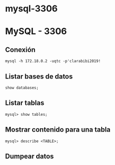 # mysql-3306

# MySQL - 3306

## Conexión

```
mysql -h 172.18.0.2 -uqtc -p'clarabibi2019!
```

## Listar bases de datos

```
show databases;
```

## Listar tablas

```
mysql> show tables;
```

## Mostrar contenido para una tabla

```
mysql> describe <TABLE>;
```

## Dumpear datos

```null mysql> select * from tasks